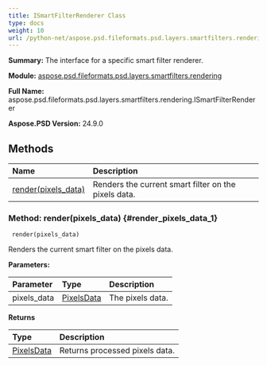 ```yaml
---
title: ISmartFilterRenderer Class
type: docs
weight: 10
url: /python-net/aspose.psd.fileformats.psd.layers.smartfilters.rendering/ismartfilterrenderer/
---
```


**Summary:** The interface for a specific smart filter renderer.

**Module:** [aspose.psd.fileformats.psd.layers.smartfilters.rendering](/psd/python-net/aspose.psd.fileformats.psd.layers.smartfilters.rendering/)

**Full Name:** aspose.psd.fileformats.psd.layers.smartfilters.rendering.ISmartFilterRenderer

**Aspose.PSD Version:** 24.9.0

## **Methods**
| **Name** | **Description** |
| :- | :- |
| [render(pixels_data)](#render_pixels_data_1) | Renders the current smart filter on the pixels data. |


### Method: render(pixels_data) {#render_pixels_data_1}


```
 render(pixels_data) 
```

Renders the current smart filter on the pixels data.

**Parameters:**

| Parameter | Type | Description |
| :- | :- | :- |
| pixels_data | [PixelsData](/psd/python-net/aspose.psd/pixelsdata) | The pixels data. |

**Returns**

| Type | Description |
| :- | :- |
| [PixelsData](/psd/python-net/aspose.psd/pixelsdata) | Returns processed pixels data. |


